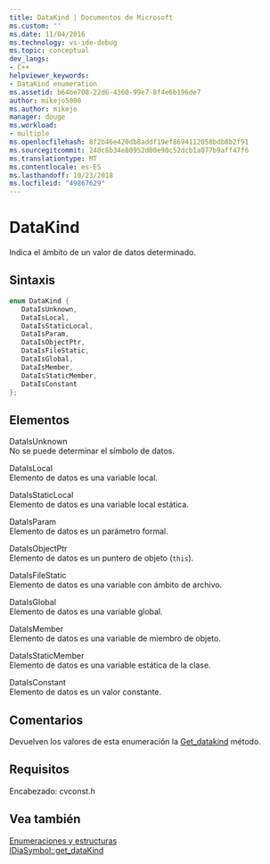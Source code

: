 ```yaml
---
title: DataKind | Documentos de Microsoft
ms.custom: ''
ms.date: 11/04/2016
ms.technology: vs-ide-debug
ms.topic: conceptual
dev_langs:
- C++
helpviewer_keywords:
- DataKind enumeration
ms.assetid: b64be708-22d6-4360-99e7-8f4e6b196de7
author: mikejo5000
ms.author: mikejo
manager: douge
ms.workload:
- multiple
ms.openlocfilehash: 8f2b46e420db8addf19ef8694112058bdb8b2f91
ms.sourcegitcommit: 240c8b34e80952d00e90c52dcb1a077b9aff47f6
ms.translationtype: MT
ms.contentlocale: es-ES
ms.lasthandoff: 10/23/2018
ms.locfileid: "49867629"
---
```

# <a name="datakind"></a>DataKind
Indica el ámbito de un valor de datos determinado.  
  
## <a name="syntax"></a>Sintaxis  
  
```C++  
enum DataKind {   
   DataIsUnknown,  
   DataIsLocal,  
   DataIsStaticLocal,  
   DataIsParam,  
   DataIsObjectPtr,  
   DataIsFileStatic,  
   DataIsGlobal,  
   DataIsMember,  
   DataIsStaticMember,  
   DataIsConstant  
};  
```  
  
## <a name="elements"></a>Elementos  
 DataIsUnknown  
 No se puede determinar el símbolo de datos.  
  
 DataIsLocal  
 Elemento de datos es una variable local.  
  
 DataIsStaticLocal  
 Elemento de datos es una variable local estática.  
  
 DataIsParam  
 Elemento de datos es un parámetro formal.  
  
 DataIsObjectPtr  
 Elemento de datos es un puntero de objeto (`this`).  
  
 DataIsFileStatic  
 Elemento de datos es una variable con ámbito de archivo.  
  
 DataIsGlobal  
 Elemento de datos es una variable global.  
  
 DataIsMember  
 Elemento de datos es una variable de miembro de objeto.  
  
 DataIsStaticMember  
 Elemento de datos es una variable estática de la clase.  
  
 DataIsConstant  
 Elemento de datos es un valor constante.  
  
## <a name="remarks"></a>Comentarios  
 Devuelven los valores de esta enumeración la [Get_datakind](../../debugger/debug-interface-access/idiasymbol-get-datakind.md) método.  
  
## <a name="requirements"></a>Requisitos  
 Encabezado: cvconst.h  
  
## <a name="see-also"></a>Vea también  
 [Enumeraciones y estructuras](../../debugger/debug-interface-access/enumerations-and-structures.md)   
 [IDiaSymbol::get_dataKind](../../debugger/debug-interface-access/idiasymbol-get-datakind.md)